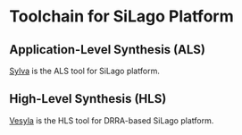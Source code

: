 # Toolchain for SiLago Platform

## Application-Level Synthesis (ALS)

[Sylva](./Sylva/Explanations/index.md) is the ALS tool for SiLago platform.

## High-Level Synthesis (HLS)

[Vesyla](./Vesyla/Explanations/index.md) is the HLS tool for DRRA-based SiLago platform.
